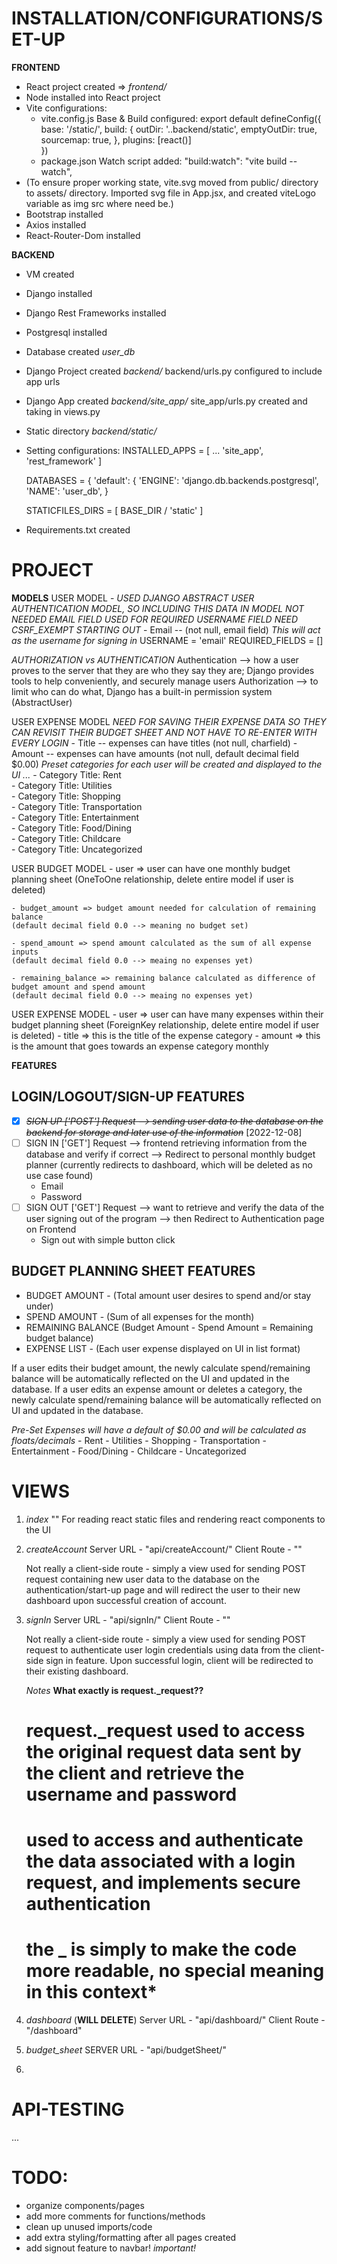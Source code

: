# INSTALLATION/CONFIGURATIONS/SET-UP

**FRONTEND**
- React project created => *frontend/*
- Node installed into React project
- Vite configurations:
    - vite.config.js
        Base & Build configured:
        export default defineConfig({
            base: '/static/',
            build: {
                outDir: '..backend/static',
                emptyOutDir: true,
                sourcemap: true,
            },
            plugins: [react()]   
        })
    - package.json
        Watch script added:
        "build:watch": "vite build --watch",
- (To ensure proper working state, vite.svg moved from public/ directory to assets/ directory. Imported svg file in App.jsx, and created viteLogo variable as img src where need be.)
- Bootstrap installed
- Axios installed
- React-Router-Dom installed

**BACKEND**
- VM created
- Django installed
- Django Rest Frameworks installed
- Postgresql installed
- Database created *user_db*
- Django Project created *backend/*
    backend/urls.py configured to include app urls
- Django App created *backend/site_app/*
    site_app/urls.py created and taking in views.py
- Static directory *backend/static/*
- Setting configurations:
    INSTALLED_APPS = [
        ...
        'site_app',
        'rest_framework'
    ]

    DATABASES = {
        'default': {
            'ENGINE': 'django.db.backends.postgresql',
            'NAME': 'user_db', 
    }

    STATICFILES_DIRS = [ BASE_DIR / 'static' ]
- Requirements.txt created


# PROJECT
**MODELS**
USER MODEL - 
*USED DJANGO ABSTRACT USER AUTHENTICATION MODEL, SO INCLUDING THIS DATA IN MODEL NOT NEEDED*
*EMAIL FIELD USED FOR REQUIRED USERNAME FIELD*
*NEED CSRF_EXEMPT STARTING OUT*
    - Email                     -- (not null, email field) *This will act as the username for signing in*
        USERNAME = 'email' 
        REQUIRED_FIELDS = []  

*AUTHORIZATION vs AUTHENTICATION*
Authentication --> how a user proves to the server that they are who they say they are; Django provides tools to help conveniently, and securely manage users
Authorization --> to limit who can do what, Django has a built-in permission system (AbstractUser)

USER EXPENSE MODEL *NEED FOR SAVING THEIR EXPENSE DATA SO THEY CAN REVISIT THEIR BUDGET SHEET AND NOT HAVE TO RE-ENTER WITH EVERY LOGIN*
    - Title             --  expenses can have titles (not null, charfield)
    - Amount            --  expenses can have amounts (not null, default decimal field $0.00)
        *Preset categories for each user will be created and displayed to the UI ...*
        - Category Title: Rent          
        - Category Title: Utilities         
        - Category Title: Shopping          
        - Category Title: Transportation    
        - Category Title: Entertainment     
        - Category Title: Food/Dining       
        - Category Title: Childcare         
        - Category Title: Uncategorized   

USER BUDGET MODEL 
    - user => user can have one monthly budget planning sheet 
    (OneToOne relationship, delete entire model if user is deleted)

    - budget_amount => budget amount needed for calculation of remaining balance 
    (default decimal field 0.0 --> meaning no budget set)

    - spend_amount => spend amount calculated as the sum of all expense inputs 
    (default decimal field 0.0 --> meaing no expenses yet)
   
    - remaining_balance => remaining balance calculated as difference of budget amount and spend amount
    (default decimal field 0.0 --> meaing no expenses yet)
        

USER EXPENSE MODEL
    - user => user can have many expenses within their budget planning sheet
    (ForeignKey relationship, delete entire model if user is deleted) 
    - title => this is the title of the expense category
    - amount => this is the amount that goes towards an expense category monthly 

**FEATURES**

## LOGIN/LOGOUT/SIGN-UP FEATURES
* [X] ~~*SIGN UP ['POST'] Request --> sending user data to the database on the backend for storage and later use of the information*~~ [2022-12-08]
* [ ] SIGN IN ['GET'] Request --> frontend retrieving information from the database and verify if correct --> Redirect to personal monthly budget planner (currently redirects to dashboard, which will be deleted as no use case found)
    - Email
    - Password
* [ ] SIGN OUT ['GET'] Request --> want to retrieve and verify the data of the user signing out of the program --> then Redirect to Authentication page on Frontend
    - Sign out with simple button click

## BUDGET PLANNING SHEET FEATURES   
- BUDGET AMOUNT - (Total amount user desires to spend and/or stay under)
- SPEND AMOUNT - (Sum of all expenses for the month) 
- REMAINING BALANCE (Budget Amount - Spend Amount = Remaining budget balance)
- EXPENSE LIST - (Each user expense displayed on UI in list format)

If a user edits their budget amount, the newly calculate spend/remaining balance will be automatically reflected on the UI and updated in the database.
If a user edits an expense amount or deletes a category, the newly calculate spend/remaining balance will be automatically reflected on UI and updated in the database.

*Pre-Set Expenses will have a default of $0.00 and will be calculated as floats/decimals*
    - Rent
    - Utilities
    - Shopping
    - Transportation
    - Entertainment
    - Food/Dining
    - Childcare
    - Uncategorized

# VIEWS
1. *index*
   ""
   For reading react static files and rendering react components to the UI

2. *createAccount*
   Server URL - "api/createAccount/" 
   Client Route - ""

   Not really a client-side route - simply a view used for sending POST request containing new user data to the database on the authentication/start-up page and will redirect the user to their new dashboard upon successful creation of account.

3. *signIn*
   Server URL - "api/signIn/"
   Client Route - ""

   Not really a client-side route - simply a view used for sending POST request to authenticate user login credentials using data from the client-side sign in feature. Upon successful login, client will be redirected to their existing dashboard.

   *Notes*
   **What exactly is request._request??**
    # request._request used to access the original request data sent by the client and retrieve the username and password
    
    # used to access and authenticate the data associated with a login request, and implements secure authentication 
    
    # the _ is simply to make the code more readable, no special meaning in this context*

4. *dashboard* (**WILL DELETE**)
   Server URL - "api/dashboard/"
   Client Route - "/dashboard"

5. *budget_sheet*
   SERVER URL - "api/budgetSheet/"
   
6. 

# API-TESTING
...


# TODO:
- organize components/pages
- add more comments for functions/methods
- clean up unused imports/code
- add extra styling/formatting after all pages created
- add signout feature to navbar! *important!*
